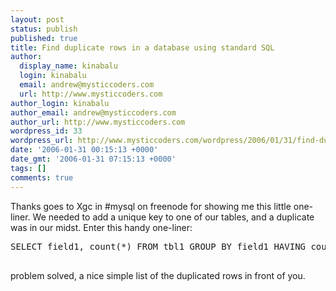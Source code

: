 ```yaml
---
layout: post
status: publish
published: true
title: Find duplicate rows in a database using standard SQL
author:
  display_name: kinabalu
  login: kinabalu
  email: andrew@mysticcoders.com
  url: http://www.mysticcoders.com
author_login: kinabalu
author_email: andrew@mysticcoders.com
author_url: http://www.mysticcoders.com
wordpress_id: 33
wordpress_url: http://www.mysticcoders.com/wordpress/2006/01/31/find-duplicate-rows-in-a-database-using-standard-sql/
date: '2006-01-31 00:15:13 +0000'
date_gmt: '2006-01-31 07:15:13 +0000'
tags: []
comments: true
---
```

Thanks goes to Xgc in #mysql on freenode for showing me this little one-liner.  We needed to add a unique key to one of our tables, and a duplicate was in our midst.  Enter this handy one-liner:

<pre lang="sql" colla="+">
SELECT field1, count(*) FROM tbl1 GROUP BY field1 HAVING count(*) > 1;<br />
</pre>

problem solved, a nice simple list of the duplicated rows in front of you.

